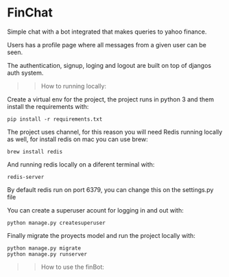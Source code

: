 FinChat
=======

Simple chat with a bot integrated that makes queries to yahoo finance.

Users has a profile page where all messages from a given user can be seen.

The authentication, signup, loging and logout are built on top of djangos auth
system.


>> How to running locally:

Create a virtual env for the project, the project runs in python 3
and them install the requirements with:

    pip install -r requirements.txt

The project uses channel, for this reason you will need Redis 
running locally as well, for install redis on mac you can use brew:

    brew install redis

And running redis locally on a diferent terminal with:
	
	redis-server

By default redis run on port 6379, you can change this on the settings.py file

You can create a superuser acount for logging in and out with:
    
    python manage.py createsuperuser

Finally migrate the proyects model and run the project locally with:

    python manage.py migrate
    python manage.py runserver


>> How to use the finBot:

